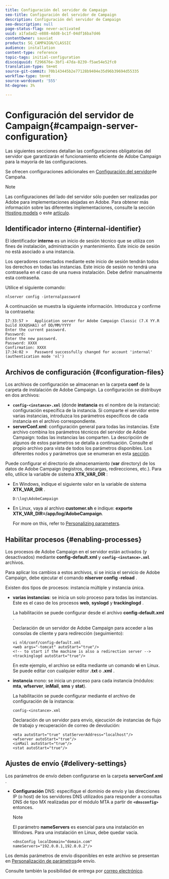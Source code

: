 ```yaml
---
title: Configuración del servidor de Campaign
seo-title: Configuración del servidor de Campaign
description: Configuración del servidor de Campaign
seo-description: null
page-status-flag: never-activated
uuid: a1fadad2-e888-4dd8-bc1f-04df16ba7d46
contentOwner: sauviat
products: SG_CAMPAIGN/CLASSIC
audience: installation
content-type: reference
topic-tags: initial-configuration
discoiquuid: f296676e-3bf1-47da-8239-f5ae54e52fc0
translation-type: tm+mt
source-git-commit: 70b143445b2e77128b9404e35d96b39694d55335
workflow-type: tm+mt
source-wordcount: '555'
ht-degree: 3%

---
```



# Configuración del servidor de Campaign{#campaign-server-configuration}

Las siguientes secciones detallan las configuraciones obligatorias del servidor que garantizarán el funcionamiento eficiente de Adobe Campaign para la mayoría de las configuraciones.

Se ofrecen configuraciones adicionales en [Configuración del servidor](../../installation/using/configuring-campaign-server.md)de Campaña.

>[!NOTE]
>
>Las configuraciones del lado del servidor sólo pueden ser realizadas por Adobe para implementaciones alojadas en Adobe. Para obtener más información sobre las diferentes implementaciones, consulte la sección [Hosting models](../../installation/using/hosting-models.md) o este [artículo](https://helpx.adobe.com/es/campaign/kb/acc-on-prem-vs-hosted.html).

## Identificador interno {#internal-identifier}

El identificador **interno** es un inicio de sesión técnico que se utiliza con fines de instalación, administración y mantenimiento. Este inicio de sesión no está asociado a una instancia.

Los operadores conectados mediante este inicio de sesión tendrán todos los derechos en todas las instancias. Este inicio de sesión no tendrá una contraseña en el caso de una nueva instalación. Debe definir manualmente esta contraseña.

Utilice el siguiente comando:

```
nlserver config -internalpassword
```

A continuación se muestra la siguiente información. Introduzca y confirme la contraseña:

```
17:33:57 >   Application server for Adobe Campaign Classic (7.X YY.R build XXX@SHA1) of DD/MM/YYYY
Enter the current password.
Password:
Enter the new password.
Password: XXXX
Confirmation: XXXX
17:34:02 >   Password successfully changed for account 'internal' (authentication mode 'nl')
```

## Archivos de configuración {#configuration-files}

Los archivos de configuración se almacenan en la carpeta **conf** de la carpeta de instalación de Adobe Campaign. La configuración se distribuye en dos archivos:

* **`config-<instance>.xml`** (donde **instancia** es el nombre de la instancia): configuración específica de la instancia. Si comparte el servidor entre varias instancias, introduzca los parámetros específicos de cada instancia en el archivo correspondiente.
* **serverConf.xml**: configuración general para todas las instancias. Este archivo combina los parámetros técnicos del servidor de Adobe Campaign: todas las instancias las comparten. La descripción de algunos de estos parámetros se detalla a continuación. Consulte el propio archivo para vista de todos los parámetros disponibles. Los diferentes nodos y parámetros que se enumeran en esta [sección](../../installation/using/the-server-configuration-file.md).

Puede configurar el directorio de almacenamiento (**var** directory) de los datos de Adobe Campaign (registros, descargas, redirecciones, etc.). Para ello, utilice la variable de sistema **XTK_VAR_DIR** :

* En Windows, indique el siguiente valor en la variable de sistema **XTK_VAR_DIR** .

   ```
   D:\log\AdobeCampaign
   ```

* En Linux, vaya al archivo **customer.sh** e indique: **exporte XTK_VAR_DIR=/app/log/AdobeCampaign**.

   For more on this, refer to [Personalizing parameters](../../installation/using/installing-packages-with-linux.md#personalizing-parameters).

## Habilitar procesos {#enabling-processes}

Los procesos de Adobe Campaign en el servidor están activados (y desactivados) mediante **config-default.xml** y **`config-<instance>.xml`** archivos.

Para aplicar los cambios a estos archivos, si se inicia el servicio de Adobe Campaign, debe ejecutar el comando **nlserver config -reload** .

Existen dos tipos de procesos: instancia múltiple y instancia única.

* **varias instancias**: se inicia un solo proceso para todas las instancias. Este es el caso de los procesos **web**, **syslogd** y **trackinglogd** .

   La habilitación se puede configurar desde el archivo **config-default.xml** .

   Declaración de un servidor de Adobe Campaign para acceder a las consolas de cliente y para redirección (seguimiento):

   ```
   vi nl6/conf/config-default.xml
   <web args="-tomcat" autoStart="true"/>  
   <!-- to start if the machine is also a redirection server -->  
   <trackinglogd autoStart="true"/>
   ```

   En este ejemplo, el archivo se edita mediante un comando **vi** en Linux. Se puede editar con cualquier editor **.txt** o **.xml** .

* **instancia** mono: se inicia un proceso para cada instancia (módulos: **mta**, **wfserver**, **inMail**, **sms** y **stat**).

   La habilitación se puede configurar mediante el archivo de configuración de la instancia:

   ```
   config-<instance>.xml
   ```

   Declaración de un servidor para envío, ejecución de instancias de flujo de trabajo y recuperación de correo de devolución:

   ```
   <mta autoStart="true" statServerAddress="localhost"/>
   <wfserver autoStart="true"/>  
   <inMail autoStart="true"/>
   <stat autoStart="true"/>
   ```

## Ajustes de envío {#delivery-settings}

Los parámetros de envío deben configurarse en la carpeta **serverConf.xml** .

* **Configuración** DNS: especifique el dominio de envío y las direcciones IP (o host) de los servidores DNS utilizados para responder a consultas DNS de tipo MX realizadas por el módulo MTA a partir de **`<dnsconfig>`** entonces.

   >[!NOTE]
   >
   >El parámetro **nameServers** es esencial para una instalación en Windows. Para una instalación en Linux, debe quedar vacía.

   ```
   <dnsConfig localDomain="domain.com" nameServers="192.0.0.1,192.0.0.2"/>
   ```

Los demás parámetros de envío disponibles en este archivo se presentan en [Personalización de parámetros](../../installation/using/configuring-campaign-server.md#personalizing-delivery-parameters)de envío.

Consulte también la posibilidad de entrega por [correo electrónico](../../installation/using/email-deliverability.md).
